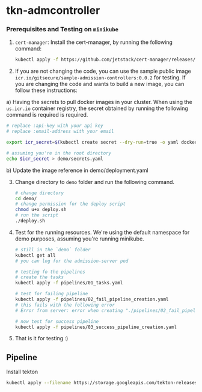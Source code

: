 # tkn-admcontroller



### Prerequisites and Testing on `minikube`
 
1. `cert-manager`: Install the cert-manager, by running the following command:

   ```bash
   kubectl apply -f https://github.com/jetstack/cert-manager/releases/download/v1.5.3/cert-manager.yaml
   ```

2. If you are not changing the code, you can use the sample public image `icr.io/gitsecure/sample-admission-controllers:0.0.2` for testing. If you are changing the code and wants to build a new image, you can follow these instructions:

a) Having the secrets to pull docker images in your cluster. When using the `us.icr.io` container registry, the secret obtained by running the following command is required is required.

   ```bash
   # replace :api-key with your api key
   # replace :email-address with your email

   export icr_secret=$(kubectl create secret --dry-run=true -o yaml docker-registry icr-registry-key --docker-server=us.icr.io --docker-password=<api-key> --docker-username=iamapikey --docker-email=<email-address>)

   # assuming you're in the root directory
   echo $icr_secret > demo/secrets.yaml
   ```
b) Update the image reference in demo/deployment.yaml 

3. Change directory to `demo` folder and run the following command.

   ```bash
   # change directory
   cd demo/
   # change permission for the deploy script
   chmod u+x deploy.sh
   # run the script
   ./deploy.sh
   ```

4. Test for the running resources. We're using the default namespace for demo purposes, assuming you're running minikube.

   ```bash
   # still in the `demo` folder
   kubectl get all
   # you can log for the admission-server pod

   # testing fo the pipelines
   # create the tasks
   kubectl apply -f pipelines/01_tasks.yaml

   # test for failing pipeline
   kubectl apply -f pipelines/02_fail_pipeline_creation.yaml
   # this fails with the following error
   # Error from server: error when creating "./pipelines/02_fail_pipeline_creation.yaml": admission webhook "pipeline-validation.default.svc" denied the request: sigstore sign annotation not found

   # now test for success pipeline
   kubectl apply -f pipelines/03_success_pipeline_creation.yaml

   ```

5. That is it for testing :)

## Pipeline

Install tekton

```bash
kubectl apply --filename https://storage.googleapis.com/tekton-releases/pipeline/latest/release.yaml
```